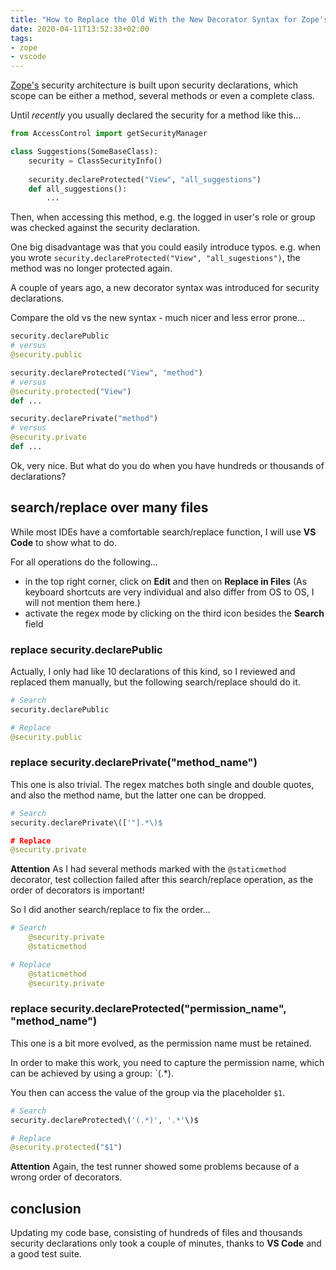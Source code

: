 ```yaml
---
title: "How to Replace the Old With the New Decorator Syntax for Zope's Security Declarations"
date: 2020-04-11T13:52:33+02:00
tags:
- zope
- vscode
---
```


[Zope's](https://github.com/zopefoundation/Zope) security architecture is built upon security declarations,
which scope can be either a method, several methods or even a complete class.

Until *recently* you usually declared the security for a method like this...

```python
from AccessControl import getSecurityManager

class Suggestions(SomeBaseClass):
    security = ClassSecurityInfo()
    
    security.declareProtected("View", "all_suggestions")
    def all_suggestions():
        ...
```

Then, when accessing this method,
e.g. the logged in user's role or group was checked against the security declaration.

One big disadvantage was that you could easily introduce typos.
e.g. when you wrote `security.declareProtected("View", "all_sugestions")`,
the method was no longer protected again.

A couple of years ago,
a new decorator syntax was introduced for security declarations.

Compare the old vs the new syntax - much nicer and less error prone...

```python
security.declarePublic
# versus
@security.public
```

```python
security.declareProtected("View", "method")
# versus
@security.protected("View")
def ...
```

```python
security.declarePrivate("method")
# versus
@security.private
def ...
```

Ok, very nice. But what do you do when you have hundreds or thousands of declarations?

## search/replace over many files

While most IDEs have a comfortable search/replace function,
I will use **VS Code** to show what to do.

For all operations do the following...
- in the top right corner, click on **Edit** and then on **Replace in Files** (As keyboard shortcuts are very individual and also differ from OS to OS, I will not mention them here.)
- activate the regex mode by clicking on the third icon besides the **Search** field

### replace security.declarePublic

Actually, I only had like 10 declarations of this kind,
so I reviewed and replaced them manually,
but the following search/replace should do it.

```python
# Search
security.declarePublic

# Replace
@security.public
```

### replace security.declarePrivate("method_name")

This one is also trivial.
The regex matches both single and double quotes,
and also the method name, but the latter one can be dropped.

```python
# Search
security.declarePrivate\(['"].*\)$

# Replace
@security.private
```

**Attention** As I had several methods marked with the `@staticmethod` decorator,
test collection failed after this search/replace operation,
as the order of decorators is important!

So I did another search/replace to fix the order...

```python
# Search
    @security.private
    @staticmethod

# Replace
    @staticmethod
    @security.private
```

### replace security.declareProtected("permission_name", "method_name")

This one is a bit more evolved,
as the permission name must be retained.

In order to make this work, 
you need to capture the permission name,
which can be achieved by using a group: `(.*).

You then can access the value of the group via the placeholder `$1`.

```python
# Search
security.declareProtected\('(.*)', '.*'\)$

# Replace
@security.protected("$1")
```

**Attention** Again, the test runner showed some problems because of a wrong order of decorators.

## conclusion

Updating my code base,
consisting of hundreds of files and thousands security declarations only took a couple of minutes,
thanks to **VS Code** and a good test suite.
